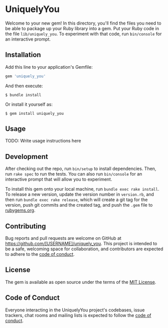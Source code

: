 # UniquelyYou

Welcome to your new gem! In this directory, you'll find the files you need to be able to package up your Ruby library into a gem. Put your Ruby code in the file `lib/uniquely_you`. To experiment with that code, run `bin/console` for an interactive prompt.


## Installation

Add this line to your application's Gemfile:

```ruby
gem 'uniquely_you'
```

And then execute:

    $ bundle install

Or install it yourself as:

    $ gem install uniquely_you

## Usage

TODO: Write usage instructions here

## Development

After checking out the repo, run `bin/setup` to install dependencies. Then, run `rake spec` to run the tests. You can also run `bin/console` for an interactive prompt that will allow you to experiment.

To install this gem onto your local machine, run `bundle exec rake install`. To release a new version, update the version number in `version.rb`, and then run `bundle exec rake release`, which will create a git tag for the version, push git commits and the created tag, and push the `.gem` file to [rubygems.org](https://rubygems.org).

## Contributing

Bug reports and pull requests are welcome on GitHub at https://github.com/[USERNAME]/uniquely_you. This project is intended to be a safe, welcoming space for collaboration, and contributors are expected to adhere to the [code of conduct](https://github.com/[USERNAME]/uniquely_you/blob/master/CODE_OF_CONDUCT.md).

## License

The gem is available as open source under the terms of the [MIT License](https://opensource.org/licenses/MIT).

## Code of Conduct

Everyone interacting in the UniquelyYou project's codebases, issue trackers, chat rooms and mailing lists is expected to follow the [code of conduct](https://github.com/[USERNAME]/uniquely_you/blob/master/CODE_OF_CONDUCT.md).
